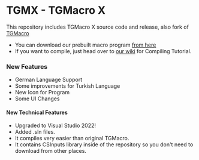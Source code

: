 # TGMX - TGMacro X

This repository includes TGMacro X source code and release, also fork of [TGMacro](https://github.com/trksyln/TGMacro)

* You can download our prebuilt macro program [from here](https://github.com/WH0LEWHALE/TGMacro-X/releases)
* If you want to compile, just head over to [our wiki](https://github.com/WH0LEWHALE/TGMacro-X/wiki) for Compiling Tutorial.

### New Features 
- German Language Support
- Some improvements for Turkish Language
- New Icon for Program
- Some UI Changes

#### New Technical Features

- Upgraded to Visual Studio 2022!
- Added .sln files.
- It compiles very easier than original TGMacro.
- It contains CSInputs library inside of the repository so you don't need to download from other places.

